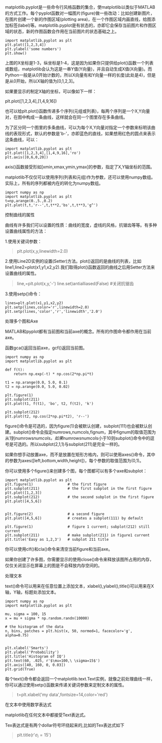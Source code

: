 matplotlib.pyplot是一些命令行风格函数的集合，使matplotlib以类似于MATLAB的方式工作。每个pyplot函数对一幅图片(figure)做一些改动：比如创建新图片，在图片创建一个新的作图区域(plotting area)，在一个作图区域内画直线，给图添加标签(label)等。matplotlib.pyplot是有状态的，亦即它会保存当前图片和作图区域的状态，新的作图函数会作用在当前图片的状态基础之上。

```
import matplotlib.pyplot as plt
plt.plot([1,2,3,4])
plt.ylabel('some numbers')
plt.show()
```

上图的X坐标是1-3，纵坐标是1-4，这是因为如果你只提供给plot()函数一个列表或数组，matplotlib会认为这是一串Y值(Y向量)，并且自动生成X值(X向量)。而Python一般是从0开始计数的，所以X向量有和Y向量一样的长度(此处是4)，但是是从0开始，所以X轴的值为[0,1,2,3]。

  如果要显示的制定X轴的坐标，可以像如下一样：

plt.plot([1,2,3,4],[1,4,9,16])
  

  也可以给plt.plot()函数传递多个序列(元组或列表)，每两个序列是一个X,Y向量对，在图中构成一条曲线，这样就会在同一个图里存在多条曲线。

  为了区分同一个图里的多条曲线，可以为每个X,Y向量对指定一个参数来标明该曲线的表现形式，默认的参数是'b-'，亦即蓝色的直线，如果想用红色的圆点来表示这条曲线，可以：

```
import matplotlib.pyplot as plt
plt.plot([1,2,3,4],[1,4,9,16],'ro')
plt.axis([0,6,0,20])
```

  axis()函数接受形如[xmin,xmax,ymin,ymax]的参数，指定了X,Y轴坐标的范围。

  matplotlib不仅仅可以使用序列(列表和元组)作为参数，还可以使用numpy数组。实际上，所有的序列都被内在的转化为numpy数组。

```
import numpy as np
import matplotlib.pyplot as plt
t=np,arange(0.,5.,0.2)
plt.plot(t,t,'r--',t,t**2,'bs',t,t**3,'g^')

```
  控制曲线的属性

  曲线有许多我们可以设置的性质：曲线的宽度，虚线的风格，抗锯齿等等。有多种设置曲线属性的方法：

  1.使用关键词参数：

>plt.plot(x,y,linewidth=2.0)

  2.使用Line2D实例的设置(Setter)方法。plot()返回的是曲线的列表，比如line1,line2=plot(x1,y1,x2,y2).我们取得plot()函数返回的曲线之后用Setter方法来设置曲线的属性。

>line,=plt.plot(x,y,'-')
>line.set)antialliased(False)  #关闭抗锯齿

  3.使用setp()命令：

```
lines=plt.plot(x1,y1,x2,y2)
plt.setp(lines,color='r',linewidth=2.0)
plt.setp(lines,'color','r','linewidth','2.0')
```

  处理多个图和Axe

  MATLAB和pyplot都有当前图和当前axe的概念。所有的作图命令都作用在当前axe。

  函数gca()返回当前axe，gcf()返回当前图。


```
import numpy as np
import matplotlib.pyplot as plt

def f(t):
    return np.exp(-t) * np.cos(2*np.pi*t)

t1 = np.arange(0.0, 5.0, 0.1)
t2 = np.arange(0.0, 5.0, 0.02)

plt.figure(1)
plt.subplot(211)
plt.plot(t1, f(t1), 'bo', t2, f(t2), 'k')

plt.subplot(212)
plt.plot(t2, np.cos(2*np.pi*t2), 'r--')
```

  figure()命令是可选的，因为figure(1)会被默认创建，subplot(111)也会被默认创建。subplot()命令会指定numrows,numcols,fignum，其中fignum的取值范围为从1到numrows*numcols。如果numrows*numcols小于10则subplot()命令中的逗号是可选的。所以subplot(2,1,1)与subplot(211)是完全一样的。

  如果你想手动放置axe，而不是放置在矩形方格内，则可以使用axes()命令，其中的参数为axes([left,bottom,width,height])，每个参数的取值范围为(0,1)。

  你可以使用多个figure()来创建多个图，每个图都可以有多个axe和subplot：

```
import matplotlib.pyplot as plt
plt.figure(1)                # the first figure
plt.subplot(211)             # the first subplot in the first figure
plt.plot([1,2,3])
plt.subplot(212)             # the second subplot in the first figure
plt.plot([4,5,6])


plt.figure(2)                # a second figure
plt.plot([4,5,6])            # creates a subplot(111) by default

plt.figure(1)                # figure 1 current; subplot(212) still current
plt.subplot(211)             # make subplot(211) in figure1 current
plt.title('Easy as 1,2,3')   # subplot 211 title
```

  你可以使用clf()和cla()命令来清空当前figure和当前axe。

  如果你创建了许多图，你需要显示的使用close()命令来释放该图所占用的内存，仅仅关闭显示在屏幕上的图是不会释放内存空间的。

  处理文本

  text()命令可以用来在任意位置上添加文本，xlabel(),ylabel(),title()可以用来在X轴，Y轴，标题处添加文本。

```
import numpy as np
import matplotlib.pyplot as plt

mu, sigma = 100, 15
x = mu + sigma * np.random.randn(10000)

# the histogram of the data
n, bins, patches = plt.hist(x, 50, normed=1, facecolor='g', alpha=0.75)


plt.xlabel('Smarts')
plt.ylabel('Probability')
plt.title('Histogram of IQ')
plt.text(60, .025, r'$\mu=100,\ \sigma=15$')
plt.axis([40, 160, 0, 0.03])
plt.grid(True)
```

  每个text()命令都会返回一个matplotlib.text.Text实例，就像之前处理曲线一样，你可以通过使用setp()函数来传递关键词参数来定制文本的属性。

>t=plt.xlabel('my data',fontsize=14,color='red')

  在文本中使用数学表达式

  matplotlib在任何文本中都接受Text表达式。

  Tex表达式是有两个dollar符号环绕起来的,比如的Tex表达式如下

>plt.title(r'$\sigma_i=15$')

